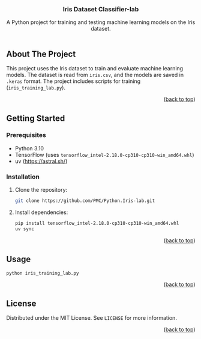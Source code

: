 <!-- Improved compatibility of back to top link: See: https://github.com/othneildrew/Best-README-Template/pull/73 -->
<a id="readme-top"></a>

<!-- PROJECT LOGO -->
<br />
<div align="center">
  <h3 align="center">Iris Dataset Classifier-lab</h3>

  <p align="center">
    A Python project for training and testing machine learning models on the Iris dataset.
    <br />
    <br />
  </p>
</div>

<!-- ABOUT THE PROJECT -->
## About The Project

This project uses the Iris dataset to train and evaluate machine learning models. The dataset is read from `iris.csv`, and the models are saved in `.keras` format. The project includes scripts for training (`iris_training_lab.py`).

<p align="right">(<a href="#readme-top">back to top</a>)</p>

<!-- GETTING STARTED -->
## Getting Started

### Prerequisites

- Python 3.10
- TensorFlow (uses `tensorflow_intel-2.18.0-cp310-cp310-win_amd64.whl`)
- uv (https://astral.sh/)

### Installation

1. Clone the repository:
   ```sh
   git clone https://github.com/PMC/Python.Iris-lab.git
   ```
2. Install dependencies:
   ```sh
   pip install tensorflow_intel-2.18.0-cp310-cp310-win_amd64.whl
   uv sync
   ```

<p align="right">(<a href="#readme-top">back to top</a>)</p>

<!-- USAGE -->
## Usage

   ```sh
   python iris_training_lab.py
   ```


<p align="right">(<a href="#readme-top">back to top</a>)</p>

<!-- LICENSE -->
## License

Distributed under the MIT License. See `LICENSE` for more information.

<p align="right">(<a href="#readme-top">back to top</a>)</p>